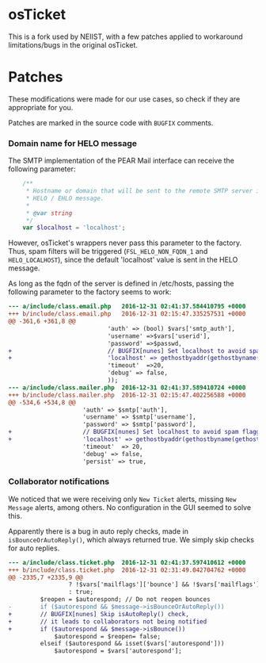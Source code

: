 # osTicket

This is a fork used by NEIIST, with a few patches applied to workaround
limitations/bugs in the original osTicket.

# Patches

These modifications were made for our use cases, so check if they are appropriate for you.

Patches are marked in the source code with `BUGFIX` comments.

### Domain name for HELO message

The SMTP implementation of the PEAR Mail interface can receive the following parameter:

```php
    /**
     * Hostname or domain that will be sent to the remote SMTP server in the
     * HELO / EHLO message.
     *
     * @var string
     */
    var $localhost = 'localhost';
```

However, osTicket's wrappers never pass this parameter to the factory. Thus, spam filters will be triggered (`FSL_HELO_NON_FQDN_1` and `HELO_LOCALHOST`), since the default 'localhost' value is sent in the HELO message.

As long as the fqdn of the server is defined in /etc/hosts, passing the following parameter to the factory seems to work:

```diff
--- a/include/class.email.php	2016-12-31 02:41:37.584410795 +0000
+++ b/include/class.email.php	2016-12-31 02:15:47.335257531 +0000
@@ -361,6 +361,8 @@
                            'auth' => (bool) $vars['smtp_auth'],
                            'username' =>$vars['userid'],
                            'password' =>$passwd,
+                           // BUGFIX[nunes] Set localhost to avoid spam flagging
+                           'localhost' => gethostbyaddr(gethostbyname(gethostname())),
                            'timeout'  =>20,
                            'debug' => false,
                            ));
--- a/include/class.mailer.php	2016-12-31 02:41:37.589410724 +0000
+++ b/include/class.mailer.php	2016-12-31 02:15:47.402256588 +0000
@@ -534,6 +534,8 @@
                     'auth' => $smtp['auth'],
                     'username' => $smtp['username'],
                     'password' => $smtp['password'],
+                    // BUGFIX[nunes] Set localhost to avoid spam flagging
+                    'localhost' => gethostbyaddr(gethostbyname(gethostname())),
                     'timeout'  => 20,
                     'debug' => false,
                     'persist' => true,
```

### Collaborator notifications

We noticed that we were receiving only `New Ticket` alerts, missing `New Message` alerts, among others. No configuration in the GUI seemed to solve this.

Apparently there is a bug in auto reply checks, made in `isBounceOrAutoReply()`, which always returned true. We simply skip checks for auto replies.

```diff
--- a/include/class.ticket.php	2016-12-31 02:41:37.597410612 +0000
+++ b/include/class.ticket.php	2016-12-31 02:31:49.042704762 +0000
@@ -2335,7 +2335,9 @@
                 ? !$vars['mailflags']['bounce'] && !$vars['mailflags']['auto-reply']
                 : true;
         $reopen = $autorespond; // Do not reopen bounces
-        if ($autorespond && $message->isBounceOrAutoReply())
+        // BUGFIX[nunes] Skip isAutoReply() check, 
+        // it leads to collaborators not being notified
+        if ($autorespond && $message->isBounce())
             $autorespond = $reopen= false;
         elseif ($autorespond && isset($vars['autorespond']))
             $autorespond = $vars['autorespond'];
```
